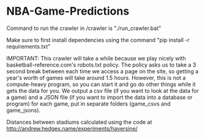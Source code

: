 # NBA-Game-Predictions

Command to run the crawler in /crawler is "./run_crawler.bat"

Make sure to first install dependencies using the command "pip install -r requirements.txt"

IMPORTANT: This crawler will take a while because we play nicely with basketball-reference.com's robots.txt policy. The policy asks us to take a 3 second break between each time we access a page on the site, so getting a year's worth of games will take around 1.5 hours. However, this is not a compute-heavy program, so you can start it and go do other things while it gets the data for you. We output a csv file (if you want to look at the data for a game) and a JSON file (if you want to import the data into a database or program) for each game, put in separate folders (game_csvs and game_jsons).

Distances between stadiums calculated using the code at http://andrew.hedges.name/experiments/haversine/
